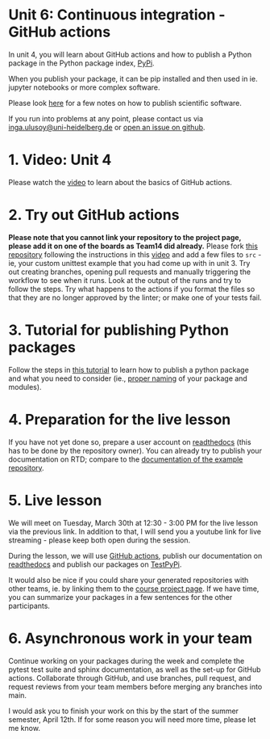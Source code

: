 # Unit 6: Continuous integration - GitHub actions
In unit 4, you will learn about GitHub actions and how to publish a Python package in the Python package index, [PyPi](https://pypi.org/).

When you publish your package, it can be pip installed and then used in ie. jupyter notebooks or more complex software.

Please look [here](PUBLISH.md) for a few notes on how to publish scientific software.

If you run into problems at any point, please contact us via inga.ulusoy@uni-heidelberg.de or [open an issue on github](https://docs.github.com/en/github/managing-your-work-on-github/creating-an-issue).

# 1. Video: Unit 4
Please watch the [video]() to learn about the basics of GitHub actions.

# 2. Try out GitHub actions
**Please note that you cannot link your repository to the project page, please add it on one of the boards as Team14 did already.**
Please fork [this repository](https://github.com/iulusoy/actions-example-iulusoy) following the instructions in this [video]() and add a few files to `src` - ie, your custom unittest example that you had come up with in unit 3. Try out creating branches, opening pull requests and manually triggering the workflow to see when it runs. Look at the output of the runs and try to follow the steps. Try what happens to the actions if you format the files so that they are no longer approved by the linter; or make one of your tests fail.

# 3. Tutorial for publishing Python packages
Follow the steps in [this tutorial](https://packaging.python.org/tutorials/packaging-projects/) to learn how to publish a python package and what you need to consider (ie., [proper naming](https://visualgit.readthedocs.io/en/latest/pages/naming_convention.html) of your package and modules).

# 4. Preparation for the live lesson
If you have not yet done so, prepare a user account on [readthedocs](https://readthedocs.org/) (this has to be done by the repository owner). You can already try to publish your documentation on RTD; compare to the [documentation of the example repository](https://team0.readthedocs.io/en/latest/index.html).

# 5. Live lesson
We will meet on Tuesday, March 30th at 12:30 - 3:00 PM for the live lesson via the previous link. In addition to that, I will send you a youtube link for live streaming - please keep both open during the session.

During the lesson, we will use [GitHub actions](https://docs.github.com/en/actions), publish our documentation on [readthedocs](https://readthedocs.org/) and publish our packages on [TestPyPi](https://test.pypi.org/).

It would also be nice if you could share your generated repositories with other teams, ie. by linking them to the [course project page](https://github.com/users/iulusoy/projects/1). If we have time, you can summarize your packages in a few sentences for the other participants.

# 6. Asynchronous work in your team
Continue working on your packages during the week and complete the pytest test suite and sphinx documentation, as well as the set-up for GitHub actions. Collaborate through GitHub, and use branches, pull request, and request reviews from your team members before merging any branches into main.

I would ask you to finish your work on this by the start of the summer semester, April 12th. If for some reason you will need more time, please let me know.
